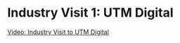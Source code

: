 # Industry Visit 1: UTM Digital

[Video: Industry Visit to UTM Digital](https://www.youtube.com/watch?v=sMTMHwDBF-U&list=LL)
